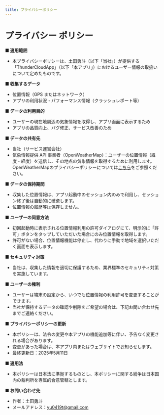 ```yaml
---
title: プライバシーポリシー
---
```


# プライバシー ポリシー

**■ 適用範囲**
- 本プライバシーポリシーは、土田勇斗（以下「当社」）が提供する「ThunderCloudApp」（以下「本アプリ」）におけるユーザー情報の取扱いについて定めたものです。

**■ 収集するデータ**  
- 位置情報（GPS またはネットワーク）
- アプリの利用状況・パフォーマンス情報（クラッシュレポート等）

**■ データの利用目的**  
- ユーザーの現在地周辺の気象情報を取得し、アプリ画面に表示するため
- アプリの品質向上、バグ修正、サービス改善のため

**■ データの共有先**  
- 当社（サービス運営会社）  
- 気象情報提供 API 事業者（OpenWeatherMap）：ユーザーの位置情報（緯度・経度）を送信し、その地点の気象情報を取得するために利用します。OpenWeatherMapのプライバシーポリシーについては[こちら](https://openweathermap.org/privacy-policy)をご参照ください。

**■ データの保持期間**  
- 収集した位置情報は、アプリ起動中のセッション内のみで利用し、セッション終了後は自動的に破棄します。  
- 位置情報の履歴等は保存しません。

**■ ユーザーの同意方法**  
- 初回起動時に表示される位置情報利用の許可ダイアログにて、明示的に「許可」ボタンをタップしていただいた場合にのみ位置情報を取得します。  
- 許可がない場合、位置情報機能は停止し、代わりに手動で地域を選択いただく画面を表示します。

**■ セキュリティ対策**
- 当社は、収集した情報を適切に保護するため、業界標準のセキュリティ対策を実施しています。

**■ ユーザーの権利**
- ユーザーは端末の設定から、いつでも位置情報の利用許可を変更することができます。
- 当社が保持するデータの確認や削除をご希望の場合は、下記お問い合わせ先までご連絡ください。

**■ プライバシーポリシーの更新**
- 本ポリシーは、法令の変更や本アプリの機能追加等に伴い、予告なく変更される場合があります。
- 変更があった場合は、本アプリ内またはウェブサイトでお知らせします。
- 最終更新日：2025年5月11日

**■ 適用法**
- 本ポリシーは日本法に準拠するものとし、本ポリシーに関する紛争は日本国内の裁判所を専属的合意管轄とします。

**■ お問い合わせ先**  
- 作者：土田勇斗
- メールアドレス：yu0419t@gmail.com
